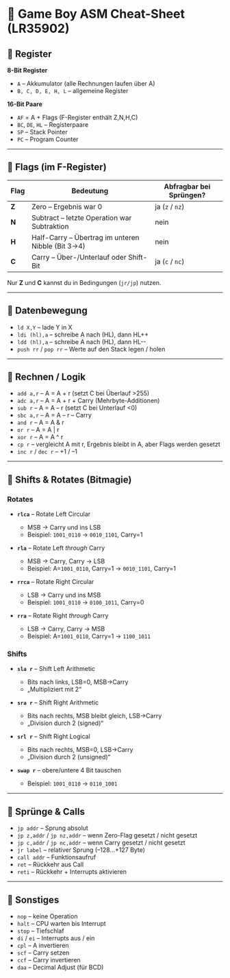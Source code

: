 # 📒 Game Boy ASM Cheat-Sheet (LR35902)

## 🔹 Register
**8-Bit Register**
- `A` – Akkumulator (alle Rechnungen laufen über A)
- `B, C, D, E, H, L` – allgemeine Register

**16-Bit Paare**
- `AF` = A + Flags (F-Register enthält Z,N,H,C)
- `BC`, `DE`, `HL` – Registerpaare
- `SP` – Stack Pointer
- `PC` – Program Counter

---

## 🔹 Flags (im F-Register)

| Flag | Bedeutung | Abfragbar bei Sprüngen? |
|------|-----------|--------------------------|
| **Z** | Zero – Ergebnis war 0 | ja (`z` / `nz`) |
| **N** | Subtract – letzte Operation war Subtraktion | nein |
| **H** | Half-Carry – Übertrag im unteren Nibble (Bit 3→4) | nein |
| **C** | Carry – Über-/Unterlauf oder Shift-Bit | ja (`c` / `nc`) |

Nur **Z** und **C** kannst du in Bedingungen (`jr/jp`) nutzen.

---

## 🔹 Datenbewegung
- `ld X,Y` – lade Y in X
- `ldi (hl),a` – schreibe A nach (HL), dann HL++
- `ldd (hl),a` – schreibe A nach (HL), dann HL--
- `push rr` / `pop rr` – Werte auf den Stack legen / holen

---

## 🔹 Rechnen / Logik
- `add a,r` – A = A + r (setzt C bei Überlauf >255)
- `adc a,r` – A = A + r + Carry (Mehrbyte-Additionen)
- `sub r` – A = A – r (setzt C bei Unterlauf <0)
- `sbc a,r` – A = A – r – Carry
- `and r` – A = A & r
- `or r` – A = A | r
- `xor r` – A = A ^ r
- `cp r` – vergleicht A mit r, Ergebnis bleibt in A, aber Flags werden gesetzt
- `inc r` / `dec r` – +1 / –1

---

## 🔹 Shifts & Rotates (Bitmagie)

### Rotates
- **`rlca`** – Rotate Left Circular
    - MSB → Carry und ins LSB
    - Beispiel: `1001_0110` → `0010_1101`, Carry=1

- **`rla`** – Rotate Left *through* Carry
    - MSB → Carry, Carry → LSB
    - Beispiel: A=`1001_0110`, Carry=1 → `0010_1101`, Carry=1

- **`rrca`** – Rotate Right Circular
    - LSB → Carry und ins MSB
    - Beispiel: `1001_0110` → `0100_1011`, Carry=0

- **`rra`** – Rotate Right *through* Carry
    - LSB → Carry, Carry → MSB
    - Beispiel: A=`1001_0110`, Carry=1 → `1100_1011`

### Shifts
- **`sla r`** – Shift Left Arithmetic
    - Bits nach links, LSB=0, MSB→Carry
    - „Multipliziert mit 2“

- **`sra r`** – Shift Right Arithmetic
    - Bits nach rechts, MSB bleibt gleich, LSB→Carry
    - „Division durch 2 (signed)“

- **`srl r`** – Shift Right Logical
    - Bits nach rechts, MSB=0, LSB→Carry
    - „Division durch 2 (unsigned)“

- **`swap r`** – obere/untere 4 Bit tauschen
    - Beispiel: `1001_0110` → `0110_1001`

---

## 🔹 Sprünge & Calls
- `jp addr` – Sprung absolut
- `jp z,addr` / `jp nz,addr` – wenn Zero-Flag gesetzt / nicht gesetzt
- `jp c,addr` / `jp nc,addr` – wenn Carry gesetzt / nicht gesetzt
- `jr label` – relativer Sprung (–128…+127 Byte)
- `call addr` – Funktionsaufruf
- `ret` – Rückkehr aus Call
- `reti` – Rückkehr + Interrupts aktivieren

---

## 🔹 Sonstiges
- `nop` – keine Operation
- `halt` – CPU warten bis Interrupt
- `stop` – Tiefschlaf
- `di` / `ei` – Interrupts aus / ein
- `cpl` – A invertieren
- `scf` – Carry setzen
- `ccf` – Carry invertieren
- `daa` – Decimal Adjust (für BCD)  